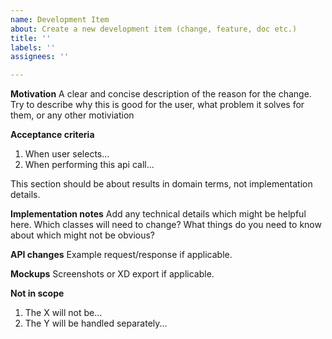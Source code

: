 ```yaml
---
name: Development Item
about: Create a new development item (change, feature, doc etc.)
title: ''
labels: ''
assignees: ''

---
```


**Motivation**
A clear and concise description of the reason for the change. Try to describe why this is good for the user, what problem it solves for them, or any other motiviation

**Acceptance criteria**
1. When user selects...
2. When performing this api call...

This section should be about results in domain terms, not implementation details.

**Implementation notes**
Add any technical details which might be helpful here. Which classes will need to change? What things do you need to know about which might not be obvious?

**API changes**
Example request/response if applicable.

**Mockups**
Screenshots or XD export if applicable.

**Not in scope**
1. The X will not be...
2. The Y will be handled separately...
